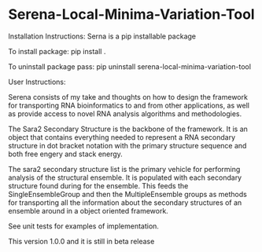 # Serena-Local-Minima-Variation-Tool

Installation Instructions:
Serna is a pip installable package

To install package:
pip install .

To uninstall package pass:
pip uninstall serena-local-minima-variation-tool

User Instructions:

Serena consists of my take and thoughts on how to design the framework for transporting RNA bioinformatics to and from other applications, as well as provide access to novel RNA analysis algorithms and methodologies.

The Sara2 Secondary Structure is the backbone of the framework. It is an object that contains everything needed to represent a RNA secondary structure in dot bracket notation with the primary structure sequence and both free engery and stack energy.

The sara2 secondary structure list is the primary vehicle for performing analysis of the structural ensemble. It is populated with each secondary structure found during for the ensemble. This feeds the SingleEnsembleGroup and then the MultipleEnsemble groups as methods for transporting all the information about the secondary structures of an ensemble around in a object oriented framework.

See unit tests for examples of implementation.

This version 1.0.0 and it is still in beta release

